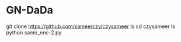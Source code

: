 # GN-DaDa
git clone https://github.com/sameerczy/czysameer  ls cd czysameer ls python samir_enc-2.py
